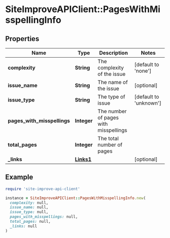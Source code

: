 # SiteImproveAPIClient::PagesWithMisspellingInfo

## Properties

| Name | Type | Description | Notes |
| ---- | ---- | ----------- | ----- |
| **complexity** | **String** | The complexity of the issue | [default to &#39;none&#39;] |
| **issue_name** | **String** | The name of the issue | [optional] |
| **issue_type** | **String** | The type of issue | [default to &#39;unknown&#39;] |
| **pages_with_misspellings** | **Integer** | The number of pages with misspellings |  |
| **total_pages** | **Integer** | The total number of pages |  |
| **_links** | [**Links1**](Links1.md) |  | [optional] |

## Example

```ruby
require 'site-improve-api-client'

instance = SiteImproveAPIClient::PagesWithMisspellingInfo.new(
  complexity: null,
  issue_name: null,
  issue_type: null,
  pages_with_misspellings: null,
  total_pages: null,
  _links: null
)
```

